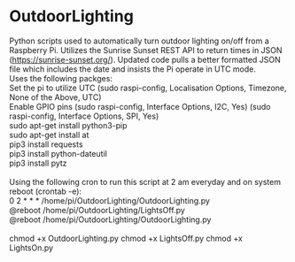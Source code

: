 # OutdoorLighting
Python scripts used to automatically turn outdoor lighting on/off from a Raspberry Pi. Utilizes the Sunrise Sunset REST API to return times in JSON (https://sunrise-sunset.org/). Updated code pulls a better formatted JSON file which includes the date and insists the Pi operate in UTC mode.
<br>
Uses the following packges:<br>
Set the pi to utilize UTC (sudo raspi-config, Localisation Options, Timezone, None of the Above, UTC)<br>
Enable GPIO pins (sudo raspi-config, Interface Options, I2C, Yes) (sudo raspi-config, Interface Options, SPI, Yes)<br>
sudo apt-get install python3-pip<br>
sudo apt-get install at<br>
pip3 install requests<br>
pip3 install python-dateutil<br>
pip3 install pytz<br>
<br>
Using the following cron to run this script at 2 am everyday and on system reboot (crontab -e):<br>
0 2 * * * /home/pi/OutdoorLighting/OutdoorLighting.py<br>
@reboot /home/pi/OutdoorLighting/LightsOff.py<br>
@reboot /home/pi/OutdoorLighting/OutdoorLighting.py<br>
<br>
chmod +x OutdoorLighting.py
chmod +x LightsOff.py
chmod +x LightsOn.py
